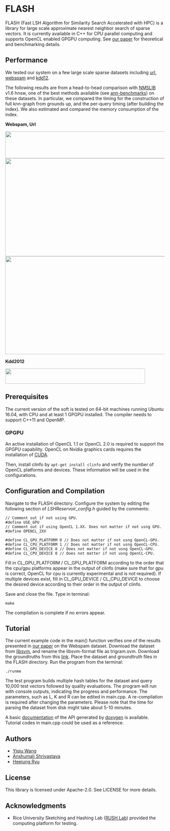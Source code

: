 # FLASH

FLASH (Fast LSH Algorithm for Similarity Search Accelerated with HPC) is a library for large scale approximate nearest neighbor search of sparse vectors. It is currently available in C++ for CPU parallel computing and supports OpenCL enabled GPGPU computing. See [our paper](https://arxiv.org/pdf/1709.01190.pdf) for theoretical and benchmarking details. 

## Performance

We tested our system on a few large scale sparse datasets including [url](https://www.csie.ntu.edu.tw/~cjlin/libsvmtools/datasets/binary.html#url), [webspam](https://www.csie.ntu.edu.tw/~cjlin/libsvmtools/datasets/binary.html#webspam) and [kdd12](https://www.csie.ntu.edu.tw/~cjlin/libsvmtools/datasets/binary.html#kdd2012). 

The following results are from a head-to-head comparison with [NMSLIB](https://github.com/searchivarius/nmslib) v1.6 hnsw, one of the best methods available (see [ann-benchmarks](https://github.com/erikbern/ann-benchmarks)) on these datasets. In particular, we compared the timing for the construction of full knn-graph from grounds up, and the per-query timing (after building the index). We also estimated and compared the memory consumption of the index. 

**Webspam, Url**

<img src="https://github.com/RUSH-LAB/Flash/blob/master/plots/webspam_url_table.PNG" width="668" height="85" />
<img src="https://github.com/RUSH-LAB/Flash/blob/master/plots/webspam_plots.PNG" width="739" height="310" />
<img src="https://github.com/RUSH-LAB/Flash/blob/master/plots/url_plots.PNG" width="739" height="310" />

**Kdd2012**

<img src="https://github.com/RUSH-LAB/Flash/blob/master/plots/kdd12_table.PNG" width="442" height="48" />

## Prerequisites

The current version of the soft is tested on 64-bit machines running Ubuntu 16.04, with CPU and at least 1 GPGPU installed. The compiler needs to support C++11 and OpenMP. 

### GPGPU

An active installation of OpenCL 1.1 or OpenCL 2.0 is required to support the GPGPU capability. OpenCL on Nvidia graphics cards requires the installation of [CUDA](https://developer.nvidia.com/cuda-toolkit-32-downloads). 

Then, install clinfo by `apt-get install clinfo` and verify the number of OpenCL platforms and devices. These information will be used in the configurations. 

## Configuration and Compilation

Navigate to the FLASH directory. Configure the system by editing the following section of *LSHReservoir_config.h* guided by the comments: 

```
// Comment out if not using GPU. 
#define USE_GPU
// Comment out if using OpenCL 1.XX. Does not matter if not usng GPU. 
#define OPENCL_2XX

#define CL_GPU_PLATFORM 0 // Does not matter if not usng OpenCL-GPU. 
#define CL_CPU_PLATFORM 1 // Does not matter if not usng OpenCL-CPU. 
#define CL_GPU_DEVICE 0 // Does not matter if not usng OpenCL-GPU. 
#define CL_CPU_DEVICE 0 // Does not matter if not usng OpenCL-CPU. 
```

Fill in CL_GPU_PLATFORM / CL_GPU_PLATFORM according to the order that the cpu/gpu platforms appear in the output of clinfo (make sure that for gpu is correct, OpenCL for cpu is currently experimental and is not required). If multiple devices exist, fill in CL_GPU_DEVICE / CL_CPU_DEVICE to choose the desired device according to their order in the output of clinfo. 

Save and close the file. Type in terminal:

```
make
```

The compilation is complete if no errors appear. 

## Tutorial

The current example code in the main() function verifies one of the results presented in [our paper](https://arxiv.org/pdf/1709.01190.pdf) on the Webspam dataset. Download the dataset from [libsvm](https://www.csie.ntu.edu.tw/~cjlin/libsvmtools/datasets/binary.html#webspam), and rename the libsvm-format file as trigram.svm. Download the groundtruths from  this [link](https://github.com/wangyiqiu/webspam). Place the dataset and groundtruth files in the FLASH directory. Run the program from the terminal:

```
./runme
```

The test program builds multiple hash tables for the dataset and query 10,000 test vectors followed by quality evaluations. The program will run with console outputs, indicating the progress and performance. The parameters, such as L, K and R can be edited in main.cpp. A re-compilation is required after changing the parameters. Please note that the time for parsing the dataset from disk might take about 5-10 minutes. 

A basic [documentation](https://github.com/RUSH-LAB/Flash/doc.pdf) of the API generated by [doxygen](http://www.stack.nl/~dimitri/doxygen/) is available. Tutorial codes in main.cpp could be used as a reference. 

## Authors

- [Yiqiu Wang](https://github.com/wangyiqiu)
- [Anshumali Shrivastava](https://www.cs.rice.edu/~as143/)
- [Heejung Ryu](https://github.com/bluejay9676)

## License

This library is licensed under Apache-2.0. See LICENSE for more details. 

## Acknowledgments

* Rice University Sketching and Hashing Lab ([RUSH Lab](http://rush.rice.edu/index.html)) provided the computing platform for testing. 
